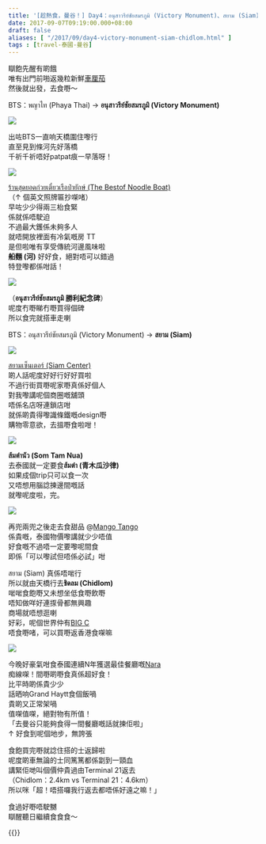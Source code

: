 ```yaml
---
title: '[趁熱食，曼谷！] Day4：อนุสาวรีย์ชัยสมรภูมิ (Victory Monument)、สยาม (Siam)、ชิดลม (Chidlom)'
date: 2017-09-07T09:19:00.000+08:00
draft: false
aliases: [ "/2017/09/day4-victory-monument-siam-chidlom.html" ]
tags : [travel-泰國-曼谷]
---
```


瞓飽先醒有啲餓  
唯有出門前啪返幾粒新鮮[車厘茄](https://hidie.net/bangkok4a/)  
然後就出發，去食嘢～

  

BTS：พญาไท (Phaya Thai) → **อนุสาวรีย์ชัยสมรภูมิ (Victory Monument)**

  

![](/images/bangkok4a0.jpg)

出咗BTS一直响天橋圍住嚟行  
直至見到條河先好落橋  
千祈千祈唔好patpat痕一早落呀！

![](/images/bangkok4b.jpg)

[ร้านสุดยอดก๋วยเตี๋ยวเรือป๋ายักษ์ (The Bestof Noodle Boat)](https://hidie.net/bangkok4b/)  
（↑ 個英文照牌匾抄㗎啫）  
早咗少少得兩三枱食緊  
係就係唔駛迫  
不過最大鑊係未夠多人  
就唔開放裡面有冷氣嘅房 TT  
是但啦唯有享受傳統河邊風味啦  
**船麵 (河)** 好好食，絕對唔可以錯過  
特登嚟都係咁話！

![](/images/bangkok4a3.jpg)

（**อนุสาวรีย์ชัยสมรภูมิ 勝利紀念碑**）  
呢度冇嘢睇冇嘢買得個碑  
所以食完就搭車走喇

  

BTS：อนุสาวรีย์ชัยสมรภูมิ (Victory Monument) → **สยาม (Siam)**

![](/images/bangkok4c.jpg)

[สยามเซ็นเตอร์ (Siam Center)](https://hidie.net/bangkok4c/)  
啲人話呢度好好行好好買啦  
不過行街買嘢呢家嘢真係好個人  
對我嚟講呢個商圈嘅舖頭  
唔係名店呀連鎖店咁  
就係啲貴得嚟識條鐵嘅design嘢  
購物零意欲，去搵嘢食啦咁！

![](/images/bangkok4d.jpg)

**ส้มตำนัว (Som Tam Nua)**  
去泰國就一定要食**ส้มตำ (青木瓜沙律)**  
如果成個trip只可以食一次  
又唔想用腦諗揀邊間嘅話  
就嚟呢度啦，完。  

![](/images/bangkok4e.jpg)

再兜兩兜之後走去食甜品 @[Mango Tango](https://hidie.net/bangkok4e/)  
係貴嘅，泰國物價嚟講就少少唔值  
好食嘅不過唔一定要嚟呢間食  
即係「可以嚟試但唔係必試」咁  
  
สยาม (Siam) 真係唔啱行  
所以就由天橋行去**ชิดลม (Chidlom)**  
啱啱食飽嘢又未想坐低食嘢飲嘢  
唔知做咩好連揼骨都無興趣  
商場就唔想逛喇  
好彩，呢個世界仲有[BIG C](https://hidie.net/bangkok4f/)  
唔食嘢啫，可以買嘢返香港食㗎嘛  
  
  

![](/images/bangkok4g.jpg)

今晚好豪氣咁食泰國連續N年獲選最佳餐廳嘅[Nara](https://hidie.net/bangkok4g/)  
痴線㗎！間嘢啲嘢食真係超好食！  
比平時啲係貴少少  
話晒响Grand Haytt食個飯喎  
貴啲又正常架喎  
值㗎值㗎，絕對物有所值！  
「去曼谷只能夠食得一間餐廳嘅話就揀佢啦」  
↑ 好食到呢個地步，無誇張  
  
食飽買完嘢就諗住搭的士返歸啦  
呢度啲車無論的士同篤篤都係劏到一頸血  
講緊佢哋叫個價仲貴過由Terminal 21返去  
（Chidlom：2.4km vs Terminal 21：4.6km）  
所以咪「超！唔搭囉我行返去都唔係好遠之嘛！」  
  
  
食過好嘢唔駛嬲  
瞓醒聽日繼續食食食～  
  
  

{{<bangkok>}}
